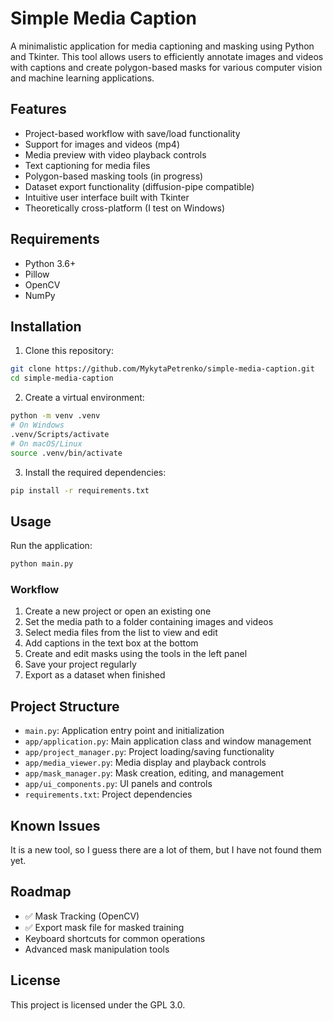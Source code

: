 # Simple Media Caption

A minimalistic application for media captioning and masking using Python and Tkinter. This tool allows users to efficiently annotate images and videos with captions and create polygon-based masks for various computer vision and machine learning applications.

## Features

- Project-based workflow with save/load functionality
- Support for images and videos (mp4)
- Media preview with video playback controls
- Text captioning for media files
- Polygon-based masking tools (in progress)
- Dataset export functionality (diffusion-pipe compatible)
- Intuitive user interface built with Tkinter
- Theoretically cross-platform (I test on Windows)

## Requirements

- Python 3.6+
- Pillow
- OpenCV
- NumPy

## Installation

1. Clone this repository:
```bash
git clone https://github.com/MykytaPetrenko/simple-media-caption.git
cd simple-media-caption
```

2. Create a virtual environment:
```bash
python -m venv .venv
# On Windows
.venv/Scripts/activate
# On macOS/Linux
source .venv/bin/activate
```

3. Install the required dependencies:
```bash
pip install -r requirements.txt
```

## Usage

Run the application:
```bash
python main.py
```

### Workflow

1. Create a new project or open an existing one
2. Set the media path to a folder containing images and videos
3. Select media files from the list to view and edit
4. Add captions in the text box at the bottom
5. Create and edit masks using the tools in the left panel
6. Save your project regularly
7. Export as a dataset when finished

## Project Structure

- `main.py`: Application entry point and initialization
- `app/application.py`: Main application class and window management
- `app/project_manager.py`: Project loading/saving functionality
- `app/media_viewer.py`: Media display and playback controls
- `app/mask_manager.py`: Mask creation, editing, and management
- `app/ui_components.py`: UI panels and controls
- `requirements.txt`: Project dependencies

## Known Issues

It is a new tool, so I guess there are a lot of them, but I have not found them yet.

## Roadmap

- ✅ Mask Tracking (OpenCV)
- ✅ Export mask file for masked training
-  Keyboard shortcuts for common operations
-  Advanced mask manipulation tools

## License

This project is licensed under the GPL 3.0.